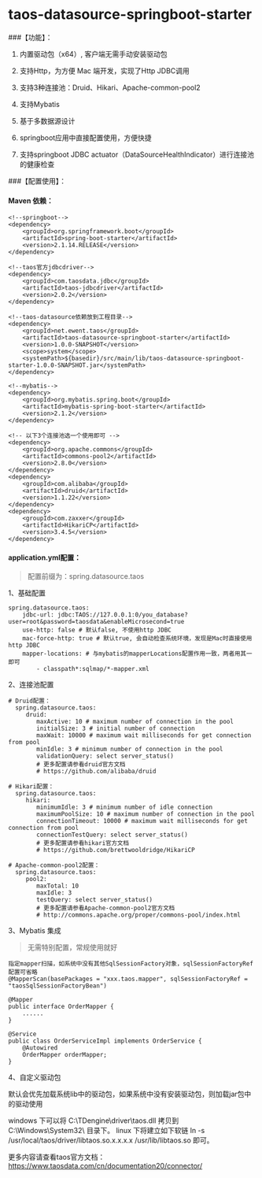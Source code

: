# taos-datasource-springboot-starter

###【功能】：

1. 内置驱动包（x64）, 客户端无需手动安装驱动包

2. 支持Http，为方便 Mac 端开发，实现了Http JDBC调用

3. 支持3种连接池：Druid、Hikari、Apache-common-pool2

4. 支持Mybatis

5. 基于多数据源设计

6. springboot应用中直接配置使用，方便快捷

7. 支持springboot JDBC actuator（DataSourceHealthIndicator）进行连接池的健康检查

###【配置使用】：

#### Maven 依赖：
```
<!--springboot-->
<dependency>
    <groupId>org.springframework.boot</groupId>
    <artifactId>spring-boot-starter</artifactId>
    <version>2.1.14.RELEASE</version>
</dependency>

<!--taos官方jdbcdriver-->
<dependency>
    <groupId>com.taosdata.jdbc</groupId>
    <artifactId>taos-jdbcdriver</artifactId>
    <version>2.0.2</version>
</dependency>

<!--taos-datasource依赖放到工程目录-->
<dependency>
    <groupId>net.ewent.taos</groupId>
    <artifactId>taos-datasource-springboot-starter</artifactId>
    <version>1.0.0-SNAPSHOT</version>
    <scope>system</scope>
    <systemPath>${basedir}/src/main/lib/taos-datasource-springboot-starter-1.0.0-SNAPSHOT.jar</systemPath>
</dependency>

<!--mybatis-->
<dependency>
    <groupId>org.mybatis.spring.boot</groupId>
    <artifactId>mybatis-spring-boot-starter</artifactId>
    <version>2.1.2</version>
</dependency>

<!-- 以下3个连接池选一个使用即可 -->
<dependency>
    <groupId>org.apache.commons</groupId>
    <artifactId>commons-pool2</artifactId>
    <version>2.8.0</version>
</dependency>
<dependency>
    <groupId>com.alibaba</groupId>
    <artifactId>druid</artifactId>
    <version>1.1.22</version>
</dependency>
<dependency>
    <groupId>com.zaxxer</groupId>
    <artifactId>HikariCP</artifactId>
    <version>3.4.5</version>
</dependency>
```

#### application.yml配置：

> 配置前缀为：spring.datasource.taos

1、基础配置

```
spring.datasource.taos:
    jdbc-url: jdbc:TAOS://127.0.0.1:0/you_database?user=root&password=taosdata&enableMicrosecond=true
    use-http: false # 默认false, 不使用http JDBC
    mac-force-http: true # 默认true, 会自动检查系统环境，发现是Mac时直接使用http JDBC
    mapper-locations: # 与mybatis的mapperLocations配置作用一致，两者用其一即可
        - classpath*:sqlmap/*-mapper.xml
```

2、连接池配置

```
# Druid配置：
  spring.datasource.taos:
     druid:
        maxActive: 10 # maximum number of connection in the pool
        initialSize: 3 # initial number of connection
        maxWait: 10000 # maximum wait milliseconds for get connection from pool
        minIdle: 3 # minimum number of connection in the pool
        validationQuery: select server_status()
        # 更多配置请参看druid官方文档
        # https://github.com/alibaba/druid

# Hikari配置：
  spring.datasource.taos:
     hikari:
        minimumIdle: 3 # minimum number of idle connection
        maximumPoolSize: 10 # maximum number of connection in the pool
        connectionTimeout: 10000 # maximum wait milliseconds for get connection from pool
        connectionTestQuery: select server_status()
        # 更多配置请参看hikari官方文档
        # https://github.com/brettwooldridge/HikariCP

# Apache-common-pool2配置：
  spring.datasource.taos:
     pool2:
        maxTotal: 10
        maxIdle: 3
        testQuery: select server_status()
        # 更多配置请参看Apache-common-pool2官方文档
        # http://commons.apache.org/proper/commons-pool/index.html
```

3、Mybatis 集成
> 无需特别配置，常规使用就好

```
指定mapper扫描，如系统中没有其他SqlSessionFactory对象，sqlSessionFactoryRef配置可省略
@MapperScan(basePackages = "xxx.taos.mapper", sqlSessionFactoryRef = "taosSqlSessionFactoryBean")

@Mapper
public interface OrderMapper {
    ......
}

@Service
public class OrderServiceImpl implements OrderService {
    @Autowired
    OrderMapper orderMapper;
}
```

4、自定义驱动包

默认会优先加载系统lib中的驱动包，如果系统中没有安装驱动包，则加载jar包中的驱动使用

windows 下可以将 C:\TDengine\driver\taos.dll 拷贝到 C:\Windows\System32\ 目录下。
linux   下将建立如下软链 ln -s /usr/local/taos/driver/libtaos.so.x.x.x.x /usr/lib/libtaos.so 即可。

更多内容请查看taos官方文档：https://www.taosdata.com/cn/documentation20/connector/
    
